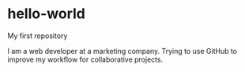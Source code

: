 # hello-world
My first repository

I am a web developer at a marketing company. Trying to use GitHub to improve my workflow for collaborative projects.

